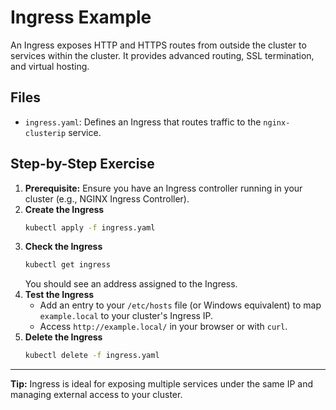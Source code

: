 # Ingress Example
An Ingress exposes HTTP and HTTPS routes from outside the cluster to services within the cluster. It provides advanced routing, SSL termination, and virtual hosting.

## Files
- `ingress.yaml`: Defines an Ingress that routes traffic to the `nginx-clusterip` service.

## Step-by-Step Exercise
1. **Prerequisite:** Ensure you have an Ingress controller running in your cluster (e.g., NGINX Ingress Controller).
2. **Create the Ingress**
   ```sh
   kubectl apply -f ingress.yaml
   ```
3. **Check the Ingress**
   ```sh
   kubectl get ingress
   ```
   You should see an address assigned to the Ingress.
4. **Test the Ingress**
   - Add an entry to your `/etc/hosts` file (or Windows equivalent) to map `example.local` to your cluster's Ingress IP.
   - Access `http://example.local/` in your browser or with `curl`.
5. **Delete the Ingress**
   ```sh
   kubectl delete -f ingress.yaml
   ```

---

**Tip:** Ingress is ideal for exposing multiple services under the same IP and managing external access to your cluster.

